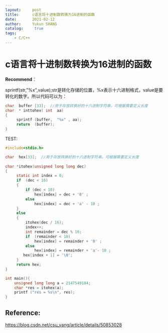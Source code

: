 ```yaml
---
layout:     post
title:      c语言将十进制数转换为16进制的函数
date:       2021-02-12
author:     Yukun SHANG
catalog: 	 true
tags:
    - C/C++
---
```


# c语言将十进制数转换为16进制的函数

**Recommend**：

sprintf(str,"%x",value);str是转化存储的位置，%x表示十六进制格式，value是要转化的数字。所以代码可以为：

```c
char  buffer [33];  //用于存放转换好的十六进制字符串，可根据需要定义长度
char  * inttohex( int  aa)
{
     sprintf (buffer,  "%x" , aa);
     return  (buffer);
}
```



TEST:

```c
#include<stdio.h>

char  hex[33];  //用于存放转换好的十六进制字符串，可根据需要定义长度
 
char *itohex(unsigned long long dec)
{
     static int index = 0;
     if  (dec < 16)             
     {
         if (dec < 10)         
             hex[index] = dec + '0' ;
         else
             hex[index] = dec + 'a' - 10 ;
     }
     else
     {
         itohex(dec / 16);  
         index++;                 
         int remainder = dec % 16;
         if  (remainder < 10)        
             hex[index] = remainder + '0' ;
         else
             hex[index] = remainder + 'a'- 10 ;
        hex[index + 1] = '\0';
     }
     return hex;
}

int main(){
	unsigned long long a = 2147549184;
	char *res = itohex(a);
	printf ("res = %s\n", res);
}
```







## Reference:

https://blog.csdn.net/csu_yang/article/details/50853028


